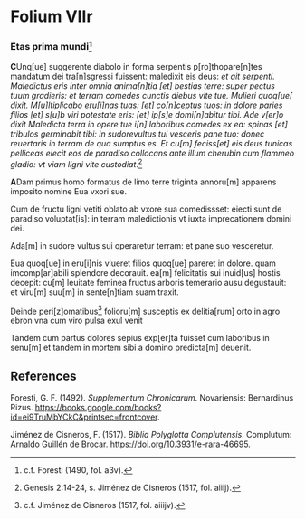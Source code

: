 # Folium VIIr

### Etas prima mundi[^1]

**C**Unq[ue] suggerente diabolo in forma serpentis p[ro]thopare[n]tes mandatum dei tra[n]sgressi fuissent: maledixit eis deus: *et ait serpenti.
Maledictus eris inter omnia anima[n]tia [et] bestias terre: super pectus tuum gradieris: et terram comedes cunctis diebus vite tue.
Mulieri quoq[ue[ dixit.
M[u]ltiplicabo eru[i]nas tuas: [et] co[n]ceptus tuos: in dolore paries filios [et] s[u]b viri potestate eris: [et] ip[s]e domi[n]abitur tibi.
Ade v[er]o dixit
Maledicta terra in opere tue i[n] laboribus comedes ex ea: spinas [et] tribulos germinabit tibi: in sudorevultus tui vesceris pane tuo: donec reuertaris in terram de qua sumptus es.
Et cu[m] feciss[et] eis deus tunicas pelliceas eiecit eos de paradiso collocans ante illum cherubin cum flammeo gladio: vt viam ligni vite custodiat*.[^2]

**A**Dam primus homo formatus de limo terre triginta annoru[m] apparens imposito nomine Eua vxori sue.

Cum de fructu ligni vetiti oblato ab vxore sua comedissset: eiecti sunt de paradiso voluptat[is]: in terram maledictionis vt iuxta imprecationem domini dei.

Ada[m] in sudore vultus sui operaretur terram: et pane suo vesceretur.

Eua quoq[ue] in eru[i]nis viueret filios quoq[ue] pareret in dolore. quam imcomp[ar]abili splendore decorauit. ea[m] felicitatis sui inuid[us] hostis decepit: cu[m] leuitate feminea fructus arboris temerario ausu degustauit: et viru[m] suu[m] in sente[n]tiam suam traxit.

Deinde peri[z]omatibus[^3] folioru[m] susceptis ex delitia[rum] orto in agro ebron vna cum viro pulsa exul venit

Tandem cum partus dolores sepius exp[er]ta fuisset cum laboribus in senu[m] et tandem in mortem sibi a domino predicta[m] deuenit.

[^1]: c.f. Foresti (1490, fol. a3v).  
[^2]: Genesis 2:14-24, s. Jiménez de Cisneros (1517, fol. aiiij).   
[^3]: c.f. Jiménez de Cisneros (1517, fol. aiiijv).  

## References

Foresti, G. F. (1492). *Supplementum Chronicarum*. Novariensis: Bernardinus Rizus. https://books.google.com/books?id=ei9TruMbYCkC&printsec=frontcover.

Jiménez de Cisneros, F. (1517). *Biblia Polyglotta Complutensis*. Complutum: Arnaldo Guillén de Brocar. https://doi.org/10.3931/e-rara-46695.

